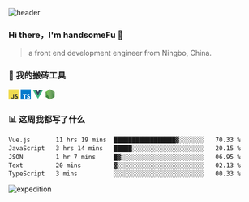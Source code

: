 ![header](https://raw.githubusercontent.com/fzq1998/fzq1998/master/header.png)

### Hi there，I'm handsomeFu 👋

> a front end development engineer from Ningbo, China.

### 🔧 我的搬砖工具
<code><img height="20" src="https://raw.githubusercontent.com/github/explore/80688e429a7d4ef2fca1e82350fe8e3517d3494d/topics/javascript/javascript.png" alt="javascript"></code>
<code><img height="20" src="https://raw.githubusercontent.com/github/explore/80688e429a7d4ef2fca1e82350fe8e3517d3494d/topics/typescript/typescript.png" alt="typescript"></code>
<code><img height="20" src="https://raw.githubusercontent.com/github/explore/80688e429a7d4ef2fca1e82350fe8e3517d3494d/topics/vue/vue.png" alt="vue"></code>
<code><img height="20" src="https://raw.githubusercontent.com/github/explore/80688e429a7d4ef2fca1e82350fe8e3517d3494d/topics/nodejs/nodejs.png" alt="nodejs"></code>



### 📊 这周我都写了什么
<!--START_SECTION:waka-->

```txt
Vue.js       11 hrs 19 mins  █████████████████▓░░░░░░░   70.33 %
JavaScript   3 hrs 14 mins   █████░░░░░░░░░░░░░░░░░░░░   20.15 %
JSON         1 hr 7 mins     █▓░░░░░░░░░░░░░░░░░░░░░░░   06.95 %
Text         20 mins         ▓░░░░░░░░░░░░░░░░░░░░░░░░   02.13 %
TypeScript   3 mins          ░░░░░░░░░░░░░░░░░░░░░░░░░   00.33 %
```

<!--END_SECTION:waka-->


![expedition](https://raw.githubusercontent.com/fzq1998/fzq1998/master/expedition.gif)

